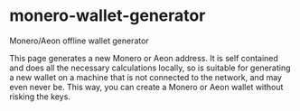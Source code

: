 # monero-wallet-generator
Monero/Aeon offline wallet generator

This page generates a new Monero or Aeon address. It is self contained and does all the necessary calculations locally, so is suitable for generating a new wallet on a machine that is not connected to the network, and may even never be. This way, you can create a Monero or Aeon wallet without risking the keys. 
